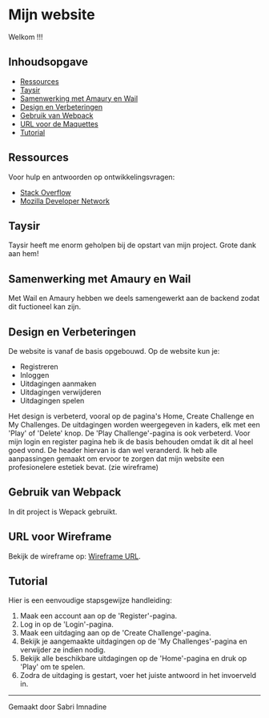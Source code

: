 # Mijn website

Welkom !!!

## Inhoudsopgave

- [Ressources](#ressources)
- [Taysir](#taysir)
- [Samenwerking met Amaury en Wail](#samenwerking-met-amaury-en-wail)
- [Design en Verbeteringen](#design-en-verbeteringen)
- [Gebruik van Webpack](#gebruik-van-webpack)
- [URL voor de Maquettes](#url-voor-de-maquettes)
- [Tutorial](#tutorial)

## Ressources

Voor hulp en antwoorden op ontwikkelingsvragen:
- [Stack Overflow](https://stackoverflow.com/)
- [Mozilla Developer Network](https://developer.mozilla.org/)

## Taysir

Taysir heeft me enorm geholpen bij de opstart van mijn project. Grote dank aan hem!

## Samenwerking met Amaury en Wail

Met Wail en Amaury hebben we deels samengewerkt aan de backend zodat dit fuctioneel kan zijn.

## Design en Verbeteringen

De website is vanaf de basis opgebouwd. Op de website kun je:
- Registreren
- Inloggen
- Uitdagingen aanmaken
- Uitdagingen verwijderen
- Uitdagingen spelen

Het design is verbeterd, vooral op de pagina's Home, Create Challenge en My Challenges. De uitdagingen worden weergegeven in kaders, elk met een 'Play' of 'Delete' knop. De 'Play Challenge'-pagina is ook verbeterd. Voor mijn login en register pagina heb ik de basis behouden omdat ik dit al heel goed vond. De header hiervan is dan wel veranderd. Ik heb alle aanpassingen gemaakt om ervoor te zorgen dat mijn website een profesionelere estetiek bevat. (zie wireframe)

## Gebruik van Webpack

In dit project is Wepack gebruikt.

## URL voor Wireframe

Bekijk de wireframe op: [Wireframe URL](https://xd.adobe.com/view/bcda4021-bac3-4849-a025-299655de30b3-e989/).

## Tutorial

Hier is een eenvoudige stapsgewijze handleiding:
1. Maak een account aan op de 'Register'-pagina.
2. Log in op de 'Login'-pagina.
3. Maak een uitdaging aan op de 'Create Challenge'-pagina.
4. Bekijk je aangemaakte uitdagingen op de 'My Challenges'-pagina en verwijder ze indien nodig.
5. Bekijk alle beschikbare uitdagingen op de 'Home'-pagina en druk op 'Play' om te spelen.
6. Zodra de uitdaging is gestart, voer het juiste antwoord in het invoerveld in.

---
Gemaakt door Sabri Imnadine
